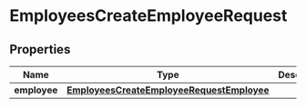 

# EmployeesCreateEmployeeRequest


## Properties

| Name | Type | Description | Notes |
|------------ | ------------- | ------------- | -------------|
|**employee** | [**EmployeesCreateEmployeeRequestEmployee**](EmployeesCreateEmployeeRequestEmployee.md) |  |  [optional] |



